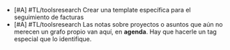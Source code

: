 - [#A] #TL/toolsresearch Crear una template específica para el seguimiento de facturas
- [#A] #TL/toolsresearch Las notas sobre proyectos o asuntos que aún no merecen un grafo propio van aquí, en **agenda**. Hay que hacerle un tag especial que lo identifique.
